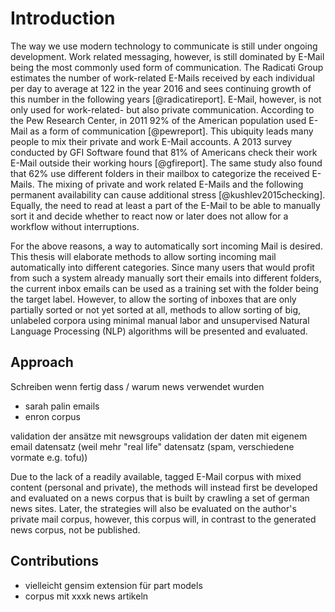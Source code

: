 # Introduction

The way we use modern technology to communicate is still under ongoing development. Work related messaging, however, is still dominated by E-Mail being the most commonly used form of communication. The Radicati Group estimates the number of work-related E-Mails received by each individual per day to average at 122 in the year 2016 and sees continuing growth of this number in the following years [@radicatireport]. E-Mail, however, is not only used for work-related- but also private communication. According to the Pew Research Center, in 2011 92% of the American population used E-Mail as a form of communication [@pewreport]. This ubiquity leads many people to mix their private and work E-Mail accounts. A 2013 survey conducted by GFI Software found that 81% of Americans check their work E-Mail outside their working hours [@gfireport]. The same study also found that 62% use different folders in their mailbox to categorize the received E-Mails. The mixing of private and work related E-Mails and the following permanent availability can cause additional stress [@kushlev2015checking]. Equally, the need to read at least a part of the E-Mail to be able to manually sort it and decide whether to react now or later does not allow for a workflow without interruptions.

For the above reasons, a way to automatically sort incoming Mail is desired. This thesis will elaborate methods to allow sorting incoming mail automatically into different categories. Since many users that would profit from such a system already manually sort their emails into different folders, the current inbox emails can be used as a training set with the folder being the target label. However, to allow the sorting of inboxes that are only partially sorted or not yet sorted at all, methods to allow sorting of big, unlabeled corpora using minimal manual labor and unsupervised Natural Language Processing (NLP) algorithms will be presented and evaluated.

## Approach

Schreiben wenn fertig
dass / warum news verwendet wurden

- sarah palin emails
- enron corpus


validation der ansätze mit newsgroups
validation der daten mit eigenem email datensatz (weil mehr "real life" datensatz (spam, verschiedene vormate e.g. tofu))

<!--The methods that will be analyzed will all be based on a word2vec model [@mikolov2013efficient].
For the automatic classification into categories that already have a large tagged training set available (e.g. different folders in the user's inbox), a simple strategy may suffice. This simple strategy may use a large word2vec model as a neutral base and inherits a concrete model for each category by learning the tagged data. The classification task then simply maximizes the log-likelihood of a new document by minimizing the calculated loss in each model.

For a more fine-grained classification and in other cases where not enough training data is available, a more sophisticated strategy is needed. For this, a keyword based approach will be developed and evaluated. This approach may extend a single or multiple user-provided keywords into a  bigger cloud of words that are similar to the keyword. Again a word2vec model is used for this task. This model may be trained with a natural base corpus (e.g. Wikipedia) and then extended with the corpus of all emails to learn the specific language of the mail corpus. This method may provide a better classification rate than a completely user-curated list of keyword-based rules.-->

Due to the lack of a readily available, tagged E-Mail corpus with mixed content (personal and private), the methods will instead first be developed and evaluated on a news corpus that is built by crawling a set of german news sites. Later, the strategies will also be evaluated on the author's private mail corpus, however, this corpus will, in contrast to the generated news corpus, not be published.

## Contributions

- vielleicht gensim extension für part models
- corpus mit xxxk news artikeln
